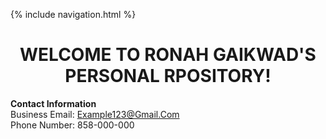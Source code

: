 {% include navigation.html %}
  <h1 align="center">WELCOME TO RONAH GAIKWAD'S PERSONAL RPOSITORY!</h1>

  **Contact Information**
<br/> Business Email: Example123@Gmail.Com
<br/> Phone Number: 858-000-000